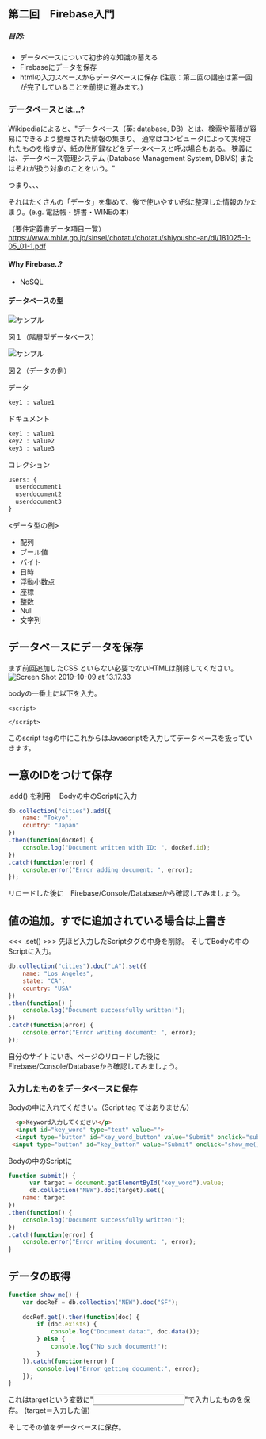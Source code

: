 ## 第二回　Firebase入門

##### 目的:
* データベースについて初歩的な知識の蓄える
* Firebaseにデータを保存
* htmlの入力スペースからデータベースに保存
(注意：第二回の講座は第一回が完了していることを前提に進みます。)

### データベースとは...?
Wikipediaによると、"データベース（英: database, DB）とは、検索や蓄積が容易にできるよう整理された情報の集まり。 通常はコンピュータによって実現されたものを指すが、紙の住所録などをデータベースと呼ぶ場合もある。 狭義には、データベース管理システム (Database Management System, DBMS) またはそれが扱う対象のことをいう。"

つまり、、、

それはたくさんの「データ」を集めて、後で使いやすい形に整理した情報のかたまり。(e.g. 電話帳・辞書・WINEの本）



（要件定義書データ項目一覧）
https://www.mhlw.go.jp/sinsei/chotatu/chotatu/shiyousho-an/dl/181025-1-05_01-1.pdf

#### Why Firebase..?
* NoSQL

#### データベースの型
<img src="https://proengineer.internous.co.jp/topics/wp-content/uploads/2017/01/column_image6411_01.jpg"  title="サンプル">


図１（階層型データベース）

<img src="https://proengineer.internous.co.jp/topics/wp-content/uploads/2017/01/column_image6411_04.jpg"  title="サンプル">

図２（データの例）

データ
```Javascript
key1 : value1
```

ドキュメント
```Javascript
key1 : value1
key2 : value2
key3 : value3
```

コレクション
```Javascript
users: {
  userdocument1
  userdocument2
  userdocument3
}
```

<データ型の例>
* 配列	
* ブール値
* バイト	
* 日時	
*  浮動小数点	
* 座標	
* 整数	
* Null	
* 文字列

## データベースにデータを保存
まず前回追加したCSS といらない必要でないHTMLは削除してください。
![Screen Shot 2019-10-09 at 13.17.33](file:///Users/natsukikataoka/Desktop/Screen%20Shot%202019-10-09%20at%2013.17.33.png)



bodyの一番上に以下を入力。
```
<script>

</script>
```
このscript tagの中にこれからはJavascriptを入力してデータベースを扱っていきます。


## 一意のIDをつけて保存
 .add() を利用　
Bodyの中のScriptに入力

```Javascript
db.collection("cities").add({
    name: "Tokyo",
    country: "Japan"
})
.then(function(docRef) {
    console.log("Document written with ID: ", docRef.id);
})
.catch(function(error) {
    console.error("Error adding document: ", error);
});
```
リロードした後に　Firebase/Console/Databaseから確認してみましょう。

## 値の追加。すでに追加されている場合は上書き 
<<< .set() >>>
先ほど入力したScriptタグの中身を削除。
そしてBodyの中のScriptに入力。
```Javascript
db.collection("cities").doc("LA").set({
    name: "Los Angeles",
    state: "CA",
    country: "USA"
})
.then(function() {
    console.log("Document successfully written!");
})
.catch(function(error) {
    console.error("Error writing document: ", error);
});
```
自分のサイトにいき、ページのリロードした後に　Firebase/Console/Databaseから確認してみましょう。

### 入力したものをデータベースに保存
Bodyの中に入れてください。（Script tag ではありません）
```Html
  <p>Keyword入力してください</p>
  <input id="key_word" type="text" value="">
  <input type="button" id="key_word_button" value="Submit" onclick="submit();">
 <input type="button" id="key_button" value="Submit" onclick="show_me();">

```
Bodyの中のScriptに
```Javascript
function submit() {
      var target = document.getElementById("key_word").value;
      db.collection("NEW").doc(target).set({
    name: target
})
.then(function() {
    console.log("Document successfully written!");
})
.catch(function(error) {
    console.error("Error writing document: ", error);
}
```

## データの取得

```Javascript
function show_me() {
	var docRef = db.collection("NEW").doc("SF");
	
	docRef.get().then(function(doc) {
	    if (doc.exists) {
	        console.log("Document data:", doc.data());
	    } else {
	        console.log("No such document!");
	    }
	}).catch(function(error) {
	    console.log("Error getting document:", error);
	});
}
```


これはtargetという変数に"<input></input>"で入力したものを保存。
(target＝入力した値)

そしてその値をデータベースに保存。
